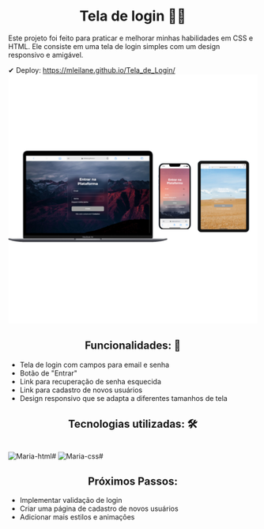 <h1 align="center"> Tela de login 👩‍💻</h1>

<p> Este projeto foi feito para praticar e melhorar minhas habilidades em CSS e HTML. Ele consiste em uma tela de login simples com um design responsivo e amigável.

✔ Deploy: https://mleilane.github.io/Tela_de_Login/
<img src = "https://github.com/mleilane/Tela_de_Login/blob/main/assets/mockup.png?raw=true">

<h2 align="center"> Funcionalidades: 🧐</h2>

- Tela de login com campos para email e senha
- Botão de "Entrar"
- Link para recuperação de senha esquecida
- Link para cadastro de novos usuários
- Design responsivo que se adapta a diferentes tamanhos de tela

<h2 align="center"> Tecnologias utilizadas: 🛠 </h2> 

<div style="display: inline_block"><br>
  <img align="center" alt="Maria-html#" height="30" width="40" src="https://raw.githubusercontent.com/mleilane/skill-icons/af89bcc5e478013caaa514c31a3789f25e818193/icons/HTML.svg">
  <img align="center" alt="Maria-css#" height="30" width="40" src="https://raw.githubusercontent.com/mleilane/skill-icons/af89bcc5e478013caaa514c31a3789f25e818193/icons/CSS.svg">
</div>

<h2 align="center"> Próximos Passos:</h2>

- Implementar validação de login
- Criar uma página de cadastro de novos usuários
- Adicionar mais estilos e animações
